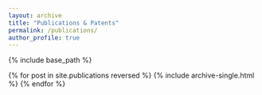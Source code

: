 ```yaml
---
layout: archive
title: "Publications & Patents"
permalink: /publications/
author_profile: true
---
```


{% include base_path %}

{% for post in site.publications reversed %}
  {% include archive-single.html %}
{% endfor %}
